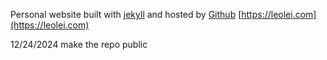 Personal website built with [jekyll](https://jekyllrb.com/) and hosted by [Github](https://github.com)
[https://leolei.com](https://leolei.com)

12/24/2024
make the repo public
